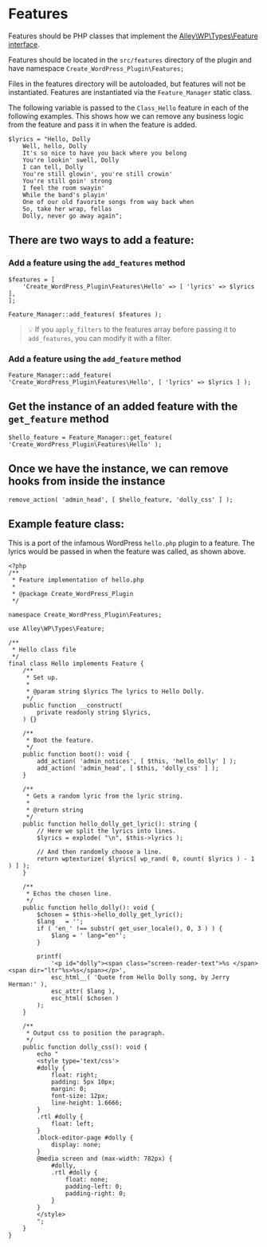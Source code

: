 # Features
Features should be PHP classes that implement the [Alley\WP\Types\Feature interface](https://github.com/alleyinteractive/wp-type-extensions/blob/main/src/alley/wp/types/interface-feature.php).

Features should be located in the `src/features` directory of the plugin and have namespace `Create_WordPress_Plugin\Features;`

Files in the features directory will be autoloaded, but features will not be instantiated. Features are instantiated via the `Feature_Manager` static class.

The following variable is passed to the `Class_Hello` feature in each of the following examples. This shows how we can remove any business logic from the feature and pass it in when the feature is added.

```
$lyrics = "Hello, Dolly
    Well, hello, Dolly
    It's so nice to have you back where you belong
    You're lookin' swell, Dolly
    I can tell, Dolly
    You're still glowin', you're still crowin'
    You're still goin' strong
    I feel the room swayin'
    While the band's playin'
    One of our old favorite songs from way back when
    So, take her wrap, fellas
    Dolly, never go away again";
```

## There are two ways to add a feature:
### Add a feature using the `add_features` method
```
$features = [
    'Create_WordPress_Plugin\Features\Hello' => [ 'lyrics' => $lyrics ],
];

Feature_Manager::add_features( $features );
```

> 💡 If you `apply_filters` to the features array before passing it to `add_features`, you can modify it with a filter.

### Add a feature using the `add_feature` method
```
Feature_Manager::add_feature( 'Create_WordPress_Plugin\Features\Hello', [ 'lyrics' => $lyrics ] );
```
## Get the instance of an added feature with the `get_feature` method
```
$hello_feature = Feature_Manager::get_feature( 'Create_WordPress_Plugin\Features\Hello' );
```
## Once we have the instance, we can remove hooks from inside the instance
```
remove_action( 'admin_head', [ $hello_feature, 'dolly_css' ] );
```

## Example feature class:
This is a port of the infamous WordPress `hello.php` plugin to a feature. The lyrics would be passed in when the feature was called, as shown above.
```
<?php
/**
 * Feature implementation of hello.php
 *
 * @package Create_WordPress_Plugin
 */

namespace Create_WordPress_Plugin\Features;

use Alley\WP\Types\Feature;

/**
 * Hello class file
 */
final class Hello implements Feature {
	/**
	 * Set up.
	 *
	 * @param string $lyrics The lyrics to Hello Dolly.
	 */
	public function __construct(
		private readonly string $lyrics,
	) {}

	/**
	 * Boot the feature.
	 */
	public function boot(): void {
		add_action( 'admin_notices', [ $this, 'hello_dolly' ] );
		add_action( 'admin_head', [ $this, 'dolly_css' ] );
	}

	/**
	 * Gets a random lyric from the lyric string.
	 *
	 * @return string
	 */
	public function hello_dolly_get_lyric(): string {
		// Here we split the lyrics into lines.
		$lyrics = explode( "\n", $this->lyrics );

		// And then randomly choose a line.
		return wptexturize( $lyrics[ wp_rand( 0, count( $lyrics ) - 1 ) ] );
	}

	/**
	 * Echos the chosen line.
	 */
	public function hello_dolly(): void {
		$chosen = $this->hello_dolly_get_lyric();
		$lang   = '';
		if ( 'en_' !== substr( get_user_locale(), 0, 3 ) ) {
			$lang = ' lang="en"';
		}

		printf(
			'<p id="dolly"><span class="screen-reader-text">%s </span><span dir="ltr"%s>%s</span></p>',
			esc_html__( 'Quote from Hello Dolly song, by Jerry Herman:' ),
			esc_attr( $lang ),
			esc_html( $chosen )
		);
	}

	/**
	 * Output css to position the paragraph.
	 */
	public function dolly_css(): void {
		echo "
		<style type='text/css'>
		#dolly {
			float: right;
			padding: 5px 10px;
			margin: 0;
			font-size: 12px;
			line-height: 1.6666;
		}
		.rtl #dolly {
			float: left;
		}
		.block-editor-page #dolly {
			display: none;
		}
		@media screen and (max-width: 782px) {
			#dolly,
			.rtl #dolly {
				float: none;
				padding-left: 0;
				padding-right: 0;
			}
		}
		</style>
		";
	}
}
```